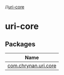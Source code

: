 //[uri-core](index.md)



# uri-core  


## Packages  
  
|  Name | 
|---|
| <a name="com.chrynan.uri.core////PointingToDeclaration/"></a>[com.chrynan.uri.core](uri-core/com.chrynan.uri.core/index.md)|


